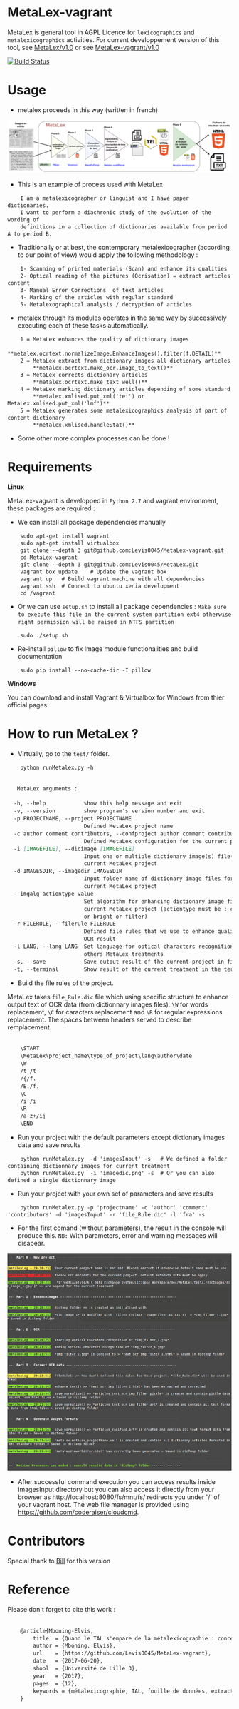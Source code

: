 # MetaLex-vagrant
MetaLex is general tool in AGPL Licence for `lexicographics` and `metalexicographics` activities.
For current developpement version of this tool, see [MetaLex/v1.0](https://github.com/Levis0045/MetaLex/tree/v1.0)
or see [MetaLex-vagrant/v1.0](https://github.com/Levis0045/MetaLex-vagrant/tree/v1.0)


[![Build Status](https://travis-ci.org/claroline/Distribution.svg?branch=master)](mteprojet.fr/MetaLex-vagrant)


# Usage

- metalex proceeds in this way (written in french)

![metalex process](./docs/metalex_process.png)


- This is an example of process used with MetaLex

```
    I am a metalexicographer or linguist and I have paper dictionaries.
    I want to perform a diachronic study of the evolution of the wording of
    definitions in a collection of dictionaries available from period A to period B.
```

- Traditionally or at best, the contemporary metalexicographer (according to our point of view)
  would apply the following methodology :

```
    1- Scanning of printed materials (Scan) and enhance its qualities
    2- Optical reading of the pictures (Ocrisation) = extract articles content
    3- Manual Error Corrections  of text articles                   
    4- Marking of the articles with regular standard                 
    5- Metalexographical analysis / decryption of articles
```

- metalex through its modules operates in the same way by successively executing
  each of these tasks automatically.

```
    1 = MetaLex enhances the quality of dictionary images
        **metalex.ocrtext.normalizeImage.EnhanceImages().filter(f.DETAIL)**
    2 = MetaLex extract from dictionary images all dictionary articles
        **metalex.ocrtext.make_ocr.image_to_text()**
    3 = MetaLex corrects dictionary articles
        **metalex.ocrtext.make_text_well()**
    4 = MetaLex marking dictionary articles depending of some standard
        **metalex.xmlised.put_xml('tei') or MetaLex.xmlised.put_xml('lmf')**
    5 = MetaLex generates some metalexicographics analysis of part of content dictionary
        **metalex.xmlised.handleStat()**
```

- Some other more complex processes can be done !


# Requirements

**Linux**

MetaLex-vagrant is developped in `Python 2.7` and vagrant environment, these packages are required :

- We can install all package dependencies manually

```shell
    sudo apt-get install vagrant
    sudo apt-get install virtualbox
    git clone --depth 3 git@github.com:Levis0045/MetaLex-vagrant.git
    cd MetaLex-vagrant
    git clone --depth 3 git@github.com:Levis0045/MetaLex.git
    vagrant box update    # Update the vagrant box
    vagrant up   # Build vagrant machine with all dependencies
    vagrant ssh  # Connect to ubuntu xenia development
    cd /vagrant

```

- Or we can use `setup.sh` to install all package dependencies : `Make sure to execute this file in the current system partition ext4 otherwise right permission will be raised in NTFS partition`

```shell
    sudo ./setup.sh

```

- Re-install `pillow` to fix Image module functionalities and build documentation

```shell
    sudo pip install --no-cache-dir -I pillow

```

**Windows**

You can download and install Vagrant & Virtualbox for Windows from thier official pages.


# How to run MetaLex ?

- Virtually, go to the  `test/` folder.

```shell
    python runMetalex.py -h

```

```md

   MetaLex arguments :

  -h, --help            show this help message and exit
  -v, --version         show program's version number and exit
  -p PROJECTNAME, --project PROJECTNAME
                        Defined MetaLex project name
  -c author comment contributors, --confproject author comment contributors
                        Defined MetaLex configuration for the current project
  -i [IMAGEFILE], --dicimage [IMAGEFILE]
                        Input one or multiple dictionary image(s) file(s) for
                        current MetaLex project
  -d IMAGESDIR, --imagedir IMAGESDIR
                        Input folder name of dictionary image files for
                        current MetaLex project
  --imgalg actiontype value
                        Set algorithm for enhancing dictionary image files for
                        current MetaLex project (actiontype must be : constrat
                        or bright or filter)
  -r FILERULE, --filerule FILERULE
                        Defined file rules that we use to enhance quality of
                        OCR result
  -l LANG, --lang LANG  Set language for optical characters recognition and
                        others MetaLex treatments
  -s, --save            Save output result of the current project in files
  -t, --terminal        Show result of the current treatment in the terminal

```


- Build the file rules of the project.


MetaLex takes `file_Rule.dic` file which using  specific structure to enhance output text of OCR data (from dictionnary images files). `\W` for words replacement, `\C` for caracters replacement and `\R`  for regular expressions replacement. The spaces between headers served to describe remplacement.

```md

    \START
    \MetaLex\project_name\type_of_project\lang\author\date
    \W
    /t'/t
    /{/f.
    /E./f.
    \C
    /i'/i
    \R
    /a-z+/ij
    \END

```

- Run your project with the default parameters except dictionary images data and save results


```shell
    python runMetalex.py  -d 'imagesInput' -s   # We defined a folder containing dictionnary images for current treatment
    python runMetalex.py  -i 'imagedic.png' -s  # Or you can also defined a single dictionnary image
```

- Run your project with your own set of parameters and save results


```shell
    python runMetalex.py -p 'projectname' -c 'author' 'comment' 'contributors' -d 'imagesInput' -r 'file_Rule.dic' -l 'fra' -s
```

- For the first comand (without parameters), the result in the console will produce this. `NB:` With parameters, error and warning messages will disapear.

![metalex process](./docs/results_process.png)

- After successful command execution you can access results inside imagesInput directory but you can also access it directly from your browser as http://localhost:8080/fs/mnt/fs/ redirects you under '/' of your vagrant host. The web file manager is provided using https://github.com/coderaiser/cloudcmd.

# Contributors

Special thank to [Bill](https://github.com/billmetangmo) for this version


# Reference

Please don't forget to cite this work :

```latex

    @article{Mboning-Elvis,
        title  = {Quand le TAL s'empare de la métalexicographie : conception d'un outil pour le métalexicographe},
        author = {Mboning, Elvis},
        url    = {https://github.com/Levis0045/MetaLex-vagrant},
        date   = {2017-06-20},
        shool  = {Université de Lille 3},
        year   = {2017},
        pages  = {12},
        keywords = {métalexicographie, TAL, fouille de données, extraction d'information, lecture optique, lexicographie, Xmlisation, DTD}
    }

```
